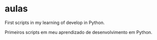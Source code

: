# aulas

First scripts in my learning of develop in Python.

Primeiros scripts em meu aprendizado de desenvolvimento em Python.
